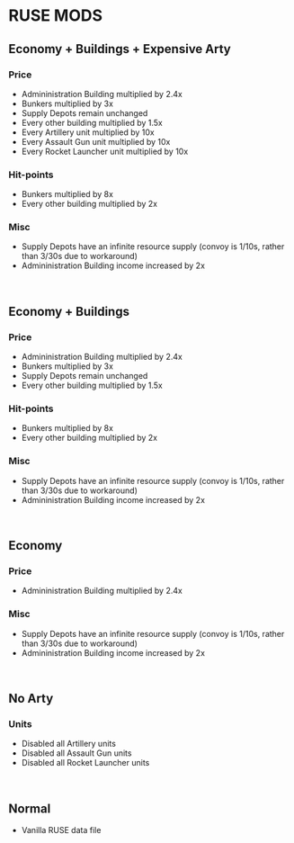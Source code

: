 # RUSE MODS

## Economy + Buildings + Expensive Arty

### Price

- Admininistration Building multiplied by 2.4x
- Bunkers multiplied by 3x
- Supply Depots remain unchanged
- Every other building multiplied by 1.5x
- Every Artillery unit multiplied by 10x
- Every Assault Gun unit multiplied by 10x
- Every Rocket Launcher unit multiplied by 10x

### Hit-points

- Bunkers multiplied by 8x
- Every other building multiplied by 2x

### Misc

- Supply Depots have an infinite resource supply (convoy is 1/10s, rather than 3/30s due to workaround)
- Admininistration Building income increased by 2x

<br>

## Economy + Buildings

### Price

- Admininistration Building multiplied by 2.4x
- Bunkers multiplied by 3x
- Supply Depots remain unchanged
- Every other building multiplied by 1.5x

### Hit-points

- Bunkers multiplied by 8x
- Every other building multiplied by 2x

### Misc

- Supply Depots have an infinite resource supply (convoy is 1/10s, rather than 3/30s due to workaround)
- Admininistration Building income increased by 2x

<br>

## Economy

### Price

- Admininistration Building multiplied by 2.4x

### Misc

- Supply Depots have an infinite resource supply (convoy is 1/10s, rather than 3/30s due to workaround)
- Admininistration Building income increased by 2x

<br>

## No Arty

### Units

- Disabled all Artillery units
- Disabled all Assault Gun units
- Disabled all Rocket Launcher units

<br>

## Normal

- Vanilla RUSE data file
